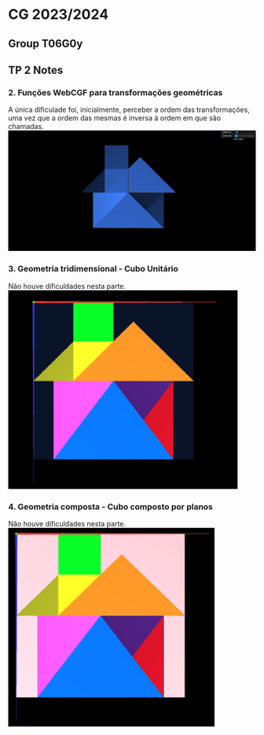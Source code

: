 # CG 2023/2024

## Group T06G0y

## TP 2 Notes
### 2. Funções WebCGF para transformações geométricas
A única dificulade foi, inicialmente, perceber a ordem das transformações, uma vez que a ordem das mesmas é inversa à ordem em que são chamadas.
![Screenshot 1](screenshots/CG-t06g12-tp2-1.png)

### 3. Geometria tridimensional - Cubo Unitário
Não houve dificuldades nesta parte.
![Screenshot 2](screenshots/CG-t06g12-tp2-2.png)

### 4. Geometria composta - Cubo composto por planos
Não houve dificuldades nesta parte.
![Screenshot 1](screenshots/CG-t06g12-tp2-3.png)

